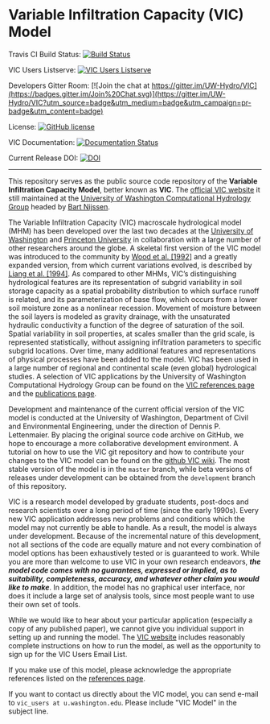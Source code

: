 # Variable Infiltration Capacity (VIC) Model

Travis CI Build Status: [![Build Status](https://travis-ci.org/UW-Hydro/VIC.png?branch=master)](https://travis-ci.org/UW-Hydro/VIC)

VIC Users Listserve: [![VIC Users Listserve](https://img.shields.io/badge/VIC%20Users%20Listserve-Active-blue.svg)](https://mailman.u.washington.edu/mailman/listinfo/vic_users)

Developers Gitter Room: [![Join the chat at https://gitter.im/UW-Hydro/VIC](https://badges.gitter.im/Join%20Chat.svg)](https://gitter.im/UW-Hydro/VIC?utm_source=badge&utm_medium=badge&utm_campaign=pr-badge&utm_content=badge)

License: [![GitHub license](https://img.shields.io/badge/license-GPLv2-blue.svg)](https://raw.githubusercontent.com/UW-Hydro/VIC/master/LICENSE.txt)

VIC Documentation: [![Documentation Status](https://readthedocs.org/projects/vic/badge/?version=latest)](http://vic.readthedocs.org/en/latest/)

Current Release DOI: [![DOI](https://zenodo.org/badge/doi/10.5281/zenodo.22307.svg)](http://dx.doi.org/10.5281/zenodo.22307)

----------

This repository serves as the public source code repository of the **Variable Infiltration Capacity Model**, better known as **VIC**. The [official VIC website](http://vic.readthedocs.org) it still maintained at the [University of Washington Computational Hydrology Group](http://uw-hydro.github.io/) headed by [Bart Nijssen](http://uw-hydro.github.io/current_member/bart_nijssen/).

The Variable Infiltration Capacity (VIC) macroscale hydrological model (MHM) has been developed over the last two decades at the [University of Washington](http://uw-hydro.github.io/) and [Princeton University](http://hydrology.princeton.edu) in collaboration with a large number of other researchers around the globe. A skeletal first version of the VIC model was  introduced to the community by [Wood et al. [1992]](http://dx.doi.org/10.1029/91JD01786) and a greatly expanded version, from which current variations evolved, is described by [Liang et al. [1994]](http://dx.doi.org/10.1029/94jd00483). As compared to other MHMs, VIC’s distinguishing hydrological features are its representation of subgrid variability in soil storage capacity as a spatial probability distribution to which surface runoff is related, and its parameterization of base flow, which occurs from a lower soil moisture zone as a nonlinear recession. Movement of moisture between the soil layers is modeled as gravity drainage, with the unsaturated hydraulic conductivity a function of the degree of saturation of the soil. Spatial variability in soil properties, at scales smaller than the grid scale, is represented statistically, without assigning infiltration parameters to specific subgrid locations. Over time, many additional features and representations of physical processes have been added to the model. VIC has been used in a large number of regional and continental scale (even global) hydrological studies. A selection of VIC applications by the University of Washington Computational Hydrology Group can be found on the [VIC references page](http://vic.readthedocs.org/en/latest/about/references.md) and the [publications page](http://uw-hydro.github.io/publications/).

Development and maintenance of the current official version of the VIC model is conducted at the University of Washington, Department of Civil and Environmental Engineering, under the direction of Dennis P. Lettenmaier. By placing the original source code archive on GitHub, we hope to encourage a more collaborative development environment. A tutorial on how to use the VIC git repository and how to contribute your changes to the VIC model can be found on the [github VIC wiki](https://github.com/UW-Hydro/VIC/wiki). The most stable version of the model is in the `master` branch, while beta versions of releases under development can be obtained from the `development` branch of this repository.

VIC is a research model developed by graduate students, post-docs and research scientists over a long period of time (since the early 1990s). Every new VIC application addresses new problems and conditions which the model may not currently be able to handle. As a result, the model is always under development. Because of the incremental nature of this development, not all sections of the code are equally mature and not every combination of model options has been exhaustively tested or is guaranteed to work. While you are more than welcome to use VIC in your own research endeavors, ***the model code comes with no guarantees, expressed or implied, as to suitability, completeness, accuracy, and whatever other claim you would like to make***. In addition, the model has no graphical user interface, nor does it include a large set of analysis tools, since most people want to use their own set of tools.

While we would like to hear about your particular application (especially a copy of any published paper), we cannot give you individual support in setting up and running the model. The [VIC website](http://vic.readthedocs.org) includes reasonably complete instructions on how to run the model, as well as the opportunity to sign up for the VIC Users Email List.

If you make use of this model, please acknowledge the appropriate references listed on the [references page](http://vic.readthedocs.org/en/latest/Documentation/References/).

If you want to contact us directly about the VIC model, you can send
e-mail to `vic_users at u.washington.edu`. Please include "VIC Model" in the subject line.
